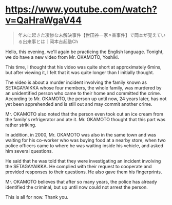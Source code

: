 # https://www.youtube.com/watch?v=QaHraWgaV44

>  年末に起きた凄惨な未解決事件【世田谷一家⚪︎害事件】で岡本が覚えている出来事とは｜岡本吉起塾Ch 

Hello, this evening, we'll again be practicing the English language. Tonight, we do have a new video from Mr. OKAMOTO, Yoshiki.

This time, I thought that his video was quite short at approximately 6mins, but after viewing it, I felt that it was quite longer than I initially thought.

The video is about a murder incident involving the family known as SETAGAYAIKKA whose four members, the whole family, was murdered by an unidentified person who came to their home and committed the crime. According to Mr. OKAMOTO, the person up until now, 24 years later, has not yet been apprehended and is still out and may commit another crime.

Mr. OKAMOTO also noted that the person even took out an ice cream from the family's refrigerator and ate it. Mr. OKAMOTO thought that this part was rather striking.

In addition, in 2000, Mr. OKAMOTO was also in the same town and was waiting for his co-worker who was buying food at a nearby store, when two police officers came to where he was waiting inside his vehicle, and asked him several questions.

He said that he was told that they were investigating an incident involving the SETAGAYAIKKA. He complied with their request to cooperate and provided responses to their questions. He also gave them his fingerprints. 

Mr. OKAMOTO believes that after so many years, the police has already identified the criminal, but up until now could not arrest the person.

This is all for now. Thank you.
